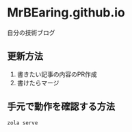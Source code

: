 # MrBEaring.github.io

自分の技術ブログ

## 更新方法

1. 書きたい記事の内容のPR作成
2. 書けたらマージ

## 手元で動作を確認する方法

``` :bash
zola serve
```
